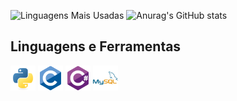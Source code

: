 
![Linguagens Mais Usadas](https://github-readme-stats.vercel.app/api/top-langs/?username=EduardoMelo20x&layout=compact&theme=dark)
![Anurag's GitHub stats](https://github-readme-stats.vercel.app/api?username=EduardoMelox20&show_icons=true&theme=dark)
## Linguagens e Ferramentas
<p align="left"> 
<img src="https://raw.githubusercontent.com/devicons/devicon/master/icons/python/python-original.svg" alt="Python" width="40" height="40"/>
<img src="https://raw.githubusercontent.com/devicons/devicon/master/icons/c/c-original.svg" alt="C" width="40" height="40"/>
<img src="https://raw.githubusercontent.com/devicons/devicon/master/icons/csharp/csharp-original.svg" alt="C#" width="40" height="40"/>
<img src="https://raw.githubusercontent.com/devicons/devicon/master/icons/mysql/mysql-original-wordmark.svg" alt="SQL" width="40" height="40"/>  
          
